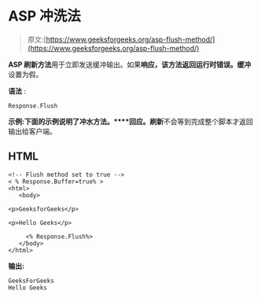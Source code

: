 # ASP 冲洗法

> 原文:[https://www.geeksforgeeks.org/asp-flush-method/](https://www.geeksforgeeks.org/asp-flush-method/)

**ASP 刷新方法**用于立即发送缓冲输出。如果**响应，该方法返回运行时错误。缓冲**设置为假。

**语法** :

```
Response.Flush 

```

**示例:**下面的示例说明了冲水方法**。****回应。刷新**不会等到完成整个脚本才返回输出给客户端。

## HTML

```
<!-- Flush method set to true -->
< % Response.Buffer=true% >
<html>  
   <body>

<p>GeeksforGeeks</p>

<p>Hello Geeks</p>

     <% Response.Flush%>
   </body>
</html>
```

**输出:**

```
GeeksForGeeks
Hello Geeks 

```